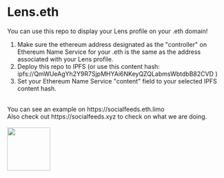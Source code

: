 # Lens.eth
You can use this repo to display your Lens profile on your .eth domain!<br />
1. Make sure the ethereum address designated as the "controller" on Ethereum Name Service for your .eth is the same as the address associated with your Lens profile.<br />
2. Deploy this repo to IPFS (or use this content hash: ipfs://QmWUeAgYh2Y9R7SjpMHYAi6NKeyQZQLabmsWbtdbB82CVD )<br />
3. Set your Ethereum Name Service "content" field to your selected IPFS content hash.<br />
<br />
You can see an example on https://socialfeeds.eth.limo<br />
Also check out https://socialfeeds.xyz to check on what we are doing.<br />
<br />
<img src="https://user-images.githubusercontent.com/15719199/205346692-541d9369-c778-4c50-8be3-c8ac6272386e.png" width=100 align=center>
